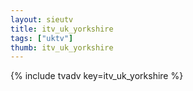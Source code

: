 ```yaml
--- 
layout: sieutv
title: itv_uk_yorkshire
tags: ["uktv"]
thumb: itv_uk_yorkshire
---
```

{% include tvadv key=itv_uk_yorkshire %}
